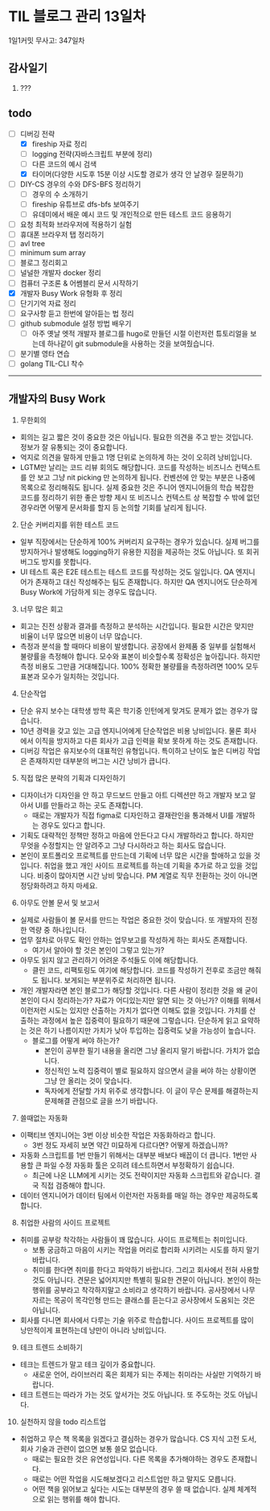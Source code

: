 # TIL 블로그 관리 13일차

1일1커밋 무사고: 347일차

## 감사일기

1. ???

## todo

- [ ] 디버깅 전략
  - [x] fireship 자료 정리
  - [ ] logging 전략(자바스크립트 부분에 정리)
  - [ ] 다른 코드의 예시 검색
  - [x] 타이머(다양한 시도후 15분 이상 시도할 경로가 생각 안 날경우 질문하기)
- [ ] DIY-CS 경우의 수와 DFS-BFS 정리하기
  - [ ] 경우의 수 소개하기
  - [ ] fireship 유튜브로 dfs-bfs 보여주기
  - [ ] 유데미에서 배운 예시 코드 및 개인적으로 만든 테스트 코드 응용하기
- [ ] 요청 최적화 브라우저에 적용하기 실험
- [ ] 휴대폰 브라우저 탭 정리하기
- [ ] avl tree
- [ ] minimum sum array
- [ ] 블로그 정리회고
- [ ] 널널한 개발자 docker 정리
- [ ] 컴퓨터 구조론 & 어쎔블리 문서 시작하기
- [x] 개발자 Busy Work 유형화 후 정리
- [ ] 단기기억 자료 정리
- [ ] 요구사항 듣고 한번에 알아듣는 법 정리
- [ ] github submodule 설정 방법 배우기
  - [ ] 아주 옛날 엣적 개발자 블로그를 hugo로 만들던 시절 이런저런 튜토리얼을 보는데 하나같이 git submodule을 사용하는 것을 보여줬습니다.
- [ ] 분기별 영타 연습
- [ ] golang TIL-CLI 착수

---

## 개발자의 Busy Work

1. 무한회의

- 회의는 길고 짧은 것이 중요한 것은 아닙니다. 필요한 의견을 주고 받는 것입니다. 정보가 잘 유통되는 것이 중요합니다.
- 억지로 의견을 말하게 만들고 1명 단위로 논의하게 하는 것이 오히려 낭비입니다.
- LGTM만 날리는 코드 리뷰 회의도 해당합니다. 코드를 작성하는 비즈니스 컨텍스트를 안 보고 그냥 nit picking 만 논의하게 됩니다. 컨벤션에 안 맞는 부분은 나중에 목록으로 정리해줘도 됩니다. 실제 중요한 것은 주니어 엔지니어들의 학습 복잡한 코드를 정리하기 위한 좋은 방향 제시 또 비즈니스 컨텍스트 상 복잡할 수 밖에 없던 경우라면 어떻게 문서화를 할지 등 논의할 기회를 날리게 됩니다.

2. 단순 커버리지를 위한 테스트 코드

- 일부 직장에서는 단순하게 100% 커버리지 요구하는 경우가 있습니다. 실제 버그를 방지하거나 발생해도 logging하기 유용한 지점을 제공하는 것도 아닙니다. 또 회귀버그도 방지를 못합니다.
- UI 테스트 혹은 E2E 테스트는 테스트 코드를 작성하는 것도 일입니다. QA 엔지니어가 존재하고 대신 작성해주는 팀도 존재합니다. 하지만 QA 엔지니어도 단순하게 Busy Work에 가담하게 되는 경우도 많습니다.

3. 너무 많은 회고

- 회고는 진전 상황과 결과를 측정하고 분석하는 시간입니다. 필요한 시간은 맞지만 비율이 너무 많으면 비용이 너무 많습니다.
- 측정과 분석을 할 때마다 비용이 발생합니다. 공장에서 완제품 중 일부를 실험해서 불량률을 측정해야 합니다. 모수와 표본이 비슷할수록 정확성은 높아집니다. 하지만 측정 비용도 그만큼 거대해집니다. 100% 정확한 불량률을 측정하려면 100% 모두 표본과 모수가 일치하는 것입니다. 

4. 단순작업

- 단순 유지 보수는 대학생 방학 혹은 학기중 인턴에게 맞겨도 문제가 없는 경우가 많습니다.
- 10년 경력을 갖고 있는 고급 엔지니어에게 단순작업은 비용 낭비입니다. 물론 회사에서 이직을 방지하고 다른 회사가 고급 인력을 확보 못하게 하는 것도 존재합니다.
- 디버깅 작업은 유지보수의 대표적인 유형입니다. 특이하고 난이도 높은 디버깅 작업은 존재하지만 대부분의 버그는 시간 낭비가 큽니다. 

5. 직접 많은 분략의 기획과 디자인하기

- 디자이너가 디자인을 안 하고 무드보드 만들고 아트 디렉션만 하고 개발자 보고 알아서 UI를 만들라고 하는 곳도 존재합니다. 
  - 때로는 개발자가 직접 figma로 디자인하고 결재란인을 통과해서 UI를 개발하는 경우도 있다고 합니다.
- 기획도 대략적인 정책만 정하고 마음에 안든다고 다시 개발하라고 합니다. 하지만 무엇을 수정할지는 안 알려주고 그냥 다시하라고 하는 회사도 많습니다.
- 본인이 포트폴리오 프로젝트를 만드는데 기획에 너무 많은 시간을 할애하고 있을 것입니다. 취업을 했고 개인 사이드 프로젝트를 하는데 기획을 추가로 하고 있을 것입니다. 비중이 많아지면 시간 낭비 맞습니다. PM 계열로 직무 전환하는 것이 아니면 정당화하려고 하지 마세요.

6. 아무도 안볼 문서 및 보고서

- 실제로 사람들이 볼 문서를 만드는 작업은 중요한 것이 맞습니다. 또 개발자의 진정한 역량 중 하나입니다.
- 업무 절차로 아무도 확인 안하는 업무보고를 작성하게 하는 회사도 존재합니다. 
  - 여기서 알아야 할 것은 본인이 그렇고 있는가?
- 아무도 읽지 않고 관리하기 어려운 주석들도 이에 해당합니다.
  - 클린 코드, 리팩토링도 여기에 해당합니다. 코드를 작성하기 전후로 조금만 해줘도 됩니다. 보게되는 부분위주로 처리하면 됩니다.
- 개인 개발자라면 본인 블로그가 해당할 것입니다. 다른 사람이 정리한 것을 왜 굳이 본인이 다시 정리하는가? 자료가 어디있는지만 알면 되는 것 아닌가? 이해를 위해서 이런저런 시도는 있지만 산출하는 가치가 없다면 이해도 없을 것입니다. 가치를 산출하는 과정에서 높은 집중력이 필요하기 때문에 그렇습니다. 단순하게 읽고 요약하는 것은 하기 나름이지만 가치가 낮아 투입하는 집중력도 낮을 가능성이 높습니다.
  - 블로그를 어떻게 써야 하는가? 
    - 본인이 공부한 필기 내용을 올리면 그냥 올리지 말기 바랍니다. 가치가 없습니다.
    - 정신적인 노력 집중력이 별로 필요하지 않으면서 글을 써야 하는 상황이면 그냥 안 올리는 것이 맞습니다.
    - 독자에게 전달할 가치 위주로 생각합니다. 이 글이 무슨 문제를 해결하는지 문제해결 관점으로 글을 쓰기 바랍니다. 

7. 쓸때없는 자동화

- 이팩티브 엔지니어는 3번 이상 비슷한 작업은 자동화하라고 합니다.
  - 3번 정도 자세히 보면 약간 미묘하게 다르다면? 어떻게 하겠습니까?
- 자동화 스크립트를 1번 만들기 위해서는 대부분 배보다 배꼽이 더 큽니다. 1번만 사용할 큰 파일 수정 자동화 툴은 오히려 테스트하면서 부정확하기 쉽습니다.
  - 최근에 나온 LLM에게 시키는 것도 전략이지만 자동화 스크립트와 같습니다. 결국 직접 검증해야 합니다.
- 데이터 엔지니어가 데이터 팀에서 이런저런 자동화를 매일 하는 경우만 제공하도록 합니다.

8. 취업한 사람의 사이드 프로젝트

- 취미를 공부랑 착각하는 사람들이 꽤 많습니다. 사이드 프로젝트는 취미입니다.
  - 보통 궁금하고 마음이 시키는 작업을 머리로 합리화 시키려는 시도를 하지 말기 바랍니다.
  - 취미를 한다면 취미를 한다고 파악하기 바랍니다. 그리고 회사에서 전혀 사용할 것도 아닙니다. 견문은 넓어지지만 특별히 필요한 견문이 아닙니다. 본인이 하는 행위를 공부라고 착각하지말고 소비라고 생각하기 바랍니다. 공사장에서 나무자르는 목공이 목각인형 만드는 클래스를 듣는다고 공사장에서 도움되는 것은 아닙니다.
- 회사를 다니면 회사에서 다루는 기술 위주로 학습합니다. 사이드 프로젝트를 많이 낭만적이게 표현하는데 낭만이 아니라 낭비입니다.  

9. 테크 트렌드 소비하기

- 테크는 트렌드가 말고 테크 깊이가 중요합니다.
  - 새로운 언어, 라이브러리 혹은 회제가 되는 주제는 취미라는 사실만 기억하기 바랍니다.
- 테크 트렌드는 따라가 가는 것도 앞서가는 것도 아닙니다. 또 주도하는 것도 아닙니다.

10. 실천하지 않을 todo 리스트업

- 취업하고 무슨 책 목록을 읽겠다고 결심하는 경우가 많습니다. CS 지식 고전 도서, 회사 기술과 관련이 없으면 보통 쓸모 없습니다.
  - 때로는 필요한 것은 유연성입니다. 다른 목록을 추가해야하는 경우도 존재합니다.
  - 때로는 어떤 작업을 시도해보겠다고 리스트업만 하고 말지도 모릅니다.
  - 어떤 책을 읽어보고 싶다는 시도는 대부분의 경우 쓸 때 없습니다. 실제 체계적으로 읽는 행위를 해야 합니다.

